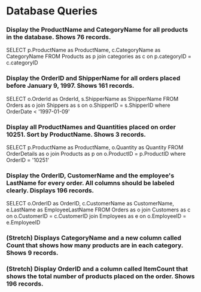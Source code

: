 # Database Queries

### Display the ProductName and CategoryName for all products in the database. Shows 76 records.

SELECT p.ProductName as ProductName, c.CategoryName as CategoryName
FROM Products as p
join categories as c
on p.categoryID = c.categoryID


### Display the OrderID and ShipperName for all orders placed before January 9, 1997. Shows 161 records.

SELECT o.OrderId as OrderId, s.ShipperName as ShipperName
FROM Orders as o
join Shippers as s
on o.ShipperID = s.ShipperID
where OrderDate < '1997-01-09'

### Display all ProductNames and Quantities placed on order 10251. Sort by ProductName. Shows 3 records.

SELECT p.ProductName as ProductName, o.Quantity as Quantity
FROM OrderDetails as o
join Products as p
on o.ProductID = p.ProductID
where OrderID = '10251'

### Display the OrderID, CustomerName and the employee's LastName for every order. All columns should be labeled clearly. Displays 196 records.

SELECT o.OrderID as OrderID, c.CustomerName as CustomerName, e.LastName as EmployeeLastName
FROM Orders as o
join Customers as c
on o.CustomerID = c.CustomerID
join Employees as e
on o.EmployeeID = e.EmployeeID

### (Stretch)  Displays CategoryName and a new column called Count that shows how many products are in each category. Shows 9 records.

### (Stretch) Display OrderID and a  column called ItemCount that shows the total number of products placed on the order. Shows 196 records. 